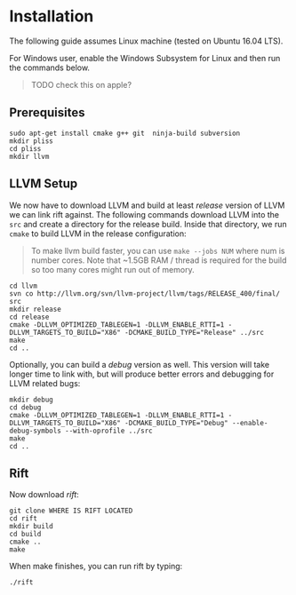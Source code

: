 # Installation

The following guide assumes Linux machine (tested on Ubuntu 16.04 LTS). 

For Windows user, enable the Windows Subsystem for Linux and then run the commands below. 

> TODO check this on apple? 

## Prerequisites

    sudo apt-get install cmake g++ git  ninja-build subversion
    mkdir pliss
    cd pliss
    mkdir llvm

## LLVM Setup

We now have to download LLVM and build at least *release* version of LLVM we can link rift against. The following commands download LLVM into the `src` and create a directory for the release build. Inside that directory, we run `cmake` to build LLVM in the release configuration:   

> To make llvm build faster, you can use `make --jobs NUM` where num is number cores. Note that ~1.5GB RAM / thread is required for the build so too many cores might run out of memory.

    cd llvm
    svn co http://llvm.org/svn/llvm-project/llvm/tags/RELEASE_400/final/ src
    mkdir release
    cd release
    cmake -DLLVM_OPTIMIZED_TABLEGEN=1 -DLLVM_ENABLE_RTTI=1 -DLLVM_TARGETS_TO_BUILD="X86" -DCMAKE_BUILD_TYPE="Release" ../src
    make
    cd ..

Optionally, you can build a *debug* version as well. This version will take longer time to link with, but will produce better errors and debugging for LLVM related bugs: 

    mkdir debug
    cd debug
    cmake -DLLVM_OPTIMIZED_TABLEGEN=1 -DLLVM_ENABLE_RTTI=1 -DLLVM_TARGETS_TO_BUILD="X86" -DCMAKE_BUILD_TYPE="Debug" --enable-debug-symbols --with-oprofile ../src
    make
    cd ..

## Rift

Now download *rift*:

    git clone WHERE IS RIFT LOCATED
    cd rift
    mkdir build
    cd build
    cmake ..
    make


When make finishes, you can run rift by typing:

    ./rift
